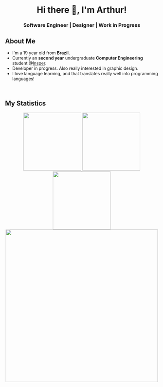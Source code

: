<h1 align="center"> Hi there 👋, I'm Arthur! </h1>
<h3 align="center">Software Engineer | Designer | Work in Progress</h3>

<h2 align="left">
  About Me
</h2>

- I'm a 19 year old from **Brazil**.
- Currently an **second year** undergraduate **Computer Engineering** student @[Insper](https://insper.edu.br).
- Developer in progress. Also really interested in graphic design.
- I love language learning, and that translates really well into programming languages!

  
<br>
<h2 align="left">
  My Statistics
</h2>
<div align="center">
  <a href="https://github.com/ArthurCisotto">
  <img height="190em" src="https://github-readme-streak-stats.herokuapp.com/?user=ArthurCisotto&theme=dracula"/>
  <img height="190em" src="https://github-readme-stats.vercel.app/api?username=ArthurCisotto&show_icons=true&theme=dracula&include_all_commits=true&count_private=true"/>
  <img height="190em" src="https://github-readme-stats.vercel.app/api/top-langs/?username=ArthurCisotto&layout=compact&langs_count=16&theme=dracula"/>
  <img height="500em" src="https://activity-graph.herokuapp.com/graph?username=ArthurCisotto&custom_title=Arthur%20Cisotto's%20Contribution%20Graph&theme=dracula&hide_border=true"/>
<div>

<!--
**ArthurCisotto/ArthurCisotto** is a ✨ _special_ ✨ repository because its `README.md` (this file) appears on your GitHub profile.

Here are some ideas to get you started:

- 🔭 I’m currently working on ...
- 🌱 I’m currently learning ...
- 👯 I’m looking to collaborate on ...
- 🤔 I’m looking for help with ...
- 💬 Ask me about ...
- 📫 How to reach me: ...
- 😄 Pronouns: ...
- ⚡ Fun fact: ...
-->
